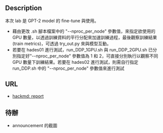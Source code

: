 ## Description
本次 lab 是 GPT-2 model 的 fine-tune 與使用。
- 藉由更改 .sh 腳本檔案中的 "--nproc_per_node" 參數值，來指定欲使用的 GPU 數量，以透過訓練資料的平行分配來加速訓練過程，最後觀察訓練結果 (train metrics)，可透過 try_out.py 來與模型互動。
- 若要在 hades01 進行測試，run_DDP_1GPU.sh 與 run_DDP_2GPU.sh 已分別指定好"--nproc_per_node" 參數值為 1 和 2，可直接分別執行以觀察不同 GPU 數量下訓練結果。若要在 hades02 進行測試，則需自行指定 run_DDP.sh 中的 "--nproc_per_node" 參數值來進行測試
## URL
- [hackmd: report](https://hackmd.io/@u_46AznXS7-aLzZ7_uD4WQ/HkwjzDRt6)
## 待辦
- announcement 的截圖